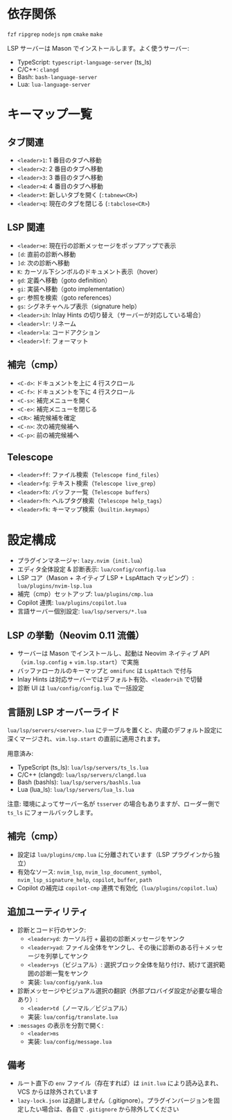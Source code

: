 # 依存関係

`fzf` `ripgrep` `nodejs` `npm` `cmake` `make`

LSP サーバーは Mason でインストールします。よく使うサーバー:
- TypeScript: `typescript-language-server` (ts_ls)
- C/C++: `clangd`
- Bash: `bash-language-server`
- Lua: `lua-language-server`

# キーマップ一覧

## タブ関連
- `<leader>1`: 1 番目のタブへ移動
- `<leader>2`: 2 番目のタブへ移動
- `<leader>3`: 3 番目のタブへ移動
- `<leader>4`: 4 番目のタブへ移動
- `<leader>t`: 新しいタブを開く (`:tabnew<CR>`)
- `<leader>q`: 現在のタブを閉じる (`:tabclose<CR>`)

## LSP 関連
- `<leader>e`: 現在行の診断メッセージをポップアップで表示
- `[d`: 直前の診断へ移動
- `]d`: 次の診断へ移動
- `K`: カーソル下シンボルのドキュメント表示（hover）
- `gd`: 定義へ移動（goto definition）
- `gi`: 実装へ移動（goto implementation）
- `gr`: 参照を検索（goto references）
- `gs`: シグネチャヘルプ表示（signature help）
- `<leader>ih`: Inlay Hints の切り替え（サーバーが対応している場合）
- `<leader>lr`: リネーム
- `<leader>la`: コードアクション
- `<leader>lf`: フォーマット

## 補完（cmp）
- `<C-d>`: ドキュメントを上に 4 行スクロール
- `<C-f>`: ドキュメントを下に 4 行スクロール
- `<C-s>`: 補完メニューを開く
- `<C-e>`: 補完メニューを閉じる
- `<CR>`: 補完候補を確定
- `<C-n>`: 次の補完候補へ
- `<C-p>`: 前の補完候補へ

## Telescope
- `<leader>ff`: ファイル検索（`Telescope find_files`）
- `<leader>fg`: テキスト検索（`Telescope live_grep`）
- `<leader>fb`: バッファ一覧（`Telescope buffers`）
- `<leader>fh`: ヘルプタグ検索（`Telescope help_tags`）
- `<leader>fk`: キーマップ検索（`builtin.keymaps`）

# 設定構成

- プラグインマネージャ: `lazy.nvim`（`init.lua`）
- エディタ全体設定 & 診断表示: `lua/config/config.lua`
- LSP コア（Mason + ネイティブ LSP + LspAttach マッピング）: `lua/plugins/nvim-lsp.lua`
- 補完（cmp）セットアップ: `lua/plugins/cmp.lua`
- Copilot 連携: `lua/plugins/copilot.lua`
- 言語サーバー個別設定: `lua/lsp/servers/*.lua`

## LSP の挙動（Neovim 0.11 流儀）
- サーバーは Mason でインストールし、起動は Neovim ネイティブ API（`vim.lsp.config` + `vim.lsp.start`）で実施
- バッファローカルのキーマップと `omnifunc` は `LspAttach` で付与
- Inlay Hints は対応サーバーではデフォルト有効、`<leader>ih` で切替
- 診断 UI は `lua/config/config.lua` で一括設定

## 言語別 LSP オーバーライド
`lua/lsp/servers/<server>.lua` にテーブルを置くと、内蔵のデフォルト設定に深くマージされ、`vim.lsp.start` の直前に適用されます。

用意済み:
- TypeScript (ts_ls): `lua/lsp/servers/ts_ls.lua`
- C/C++ (clangd): `lua/lsp/servers/clangd.lua`
- Bash (bashls): `lua/lsp/servers/bashls.lua`
- Lua (lua_ls): `lua/lsp/servers/lua_ls.lua`

注意: 環境によってサーバー名が `tsserver` の場合もありますが、ローダー側で `ts_ls` にフォールバックします。

## 補完（cmp）
- 設定は `lua/plugins/cmp.lua` に分離されています（LSP プラグインから独立）
- 有効なソース: `nvim_lsp`, `nvim_lsp_document_symbol`, `nvim_lsp_signature_help`, `copilot`, `buffer`, `path`
- Copilot の補完は `copilot-cmp` 連携で有効化（`lua/plugins/copilot.lua`）

## 追加ユーティリティ

- 診断とコード行のヤンク:
  - `<leader>yd`: カーソル行 + 最初の診断メッセージをヤンク
  - `<leader>yad`: ファイル全体をヤンクし、その後に診断のある行＋メッセージを列挙してヤンク
  - `<leader>ys`（ビジュアル）: 選択ブロック全体を貼り付け、続けて選択範囲の診断一覧をヤンク
  - 実装: `lua/config/yank.lua`
- 診断メッセージやビジュアル選択の翻訳（外部プロバイダ設定が必要な場合あり）:
  - `<leader>td`（ノーマル／ビジュアル）
  - 実装: `lua/config/translate.lua`
- `:messages` の表示を分割で開く:
  - `<leader>ms`
  - 実装: `lua/config/message.lua`

## 備考

- ルート直下の `env` ファイル（存在すれば）は `init.lua` により読み込まれ、VCS からは除外されています
- `lazy-lock.json` は追跡しません（.gitignore）。プラグインバージョンを固定したい場合は、各自で `.gitignore` から除外してください
